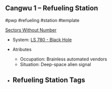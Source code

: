 ## Cangwu 1 &ndash; Refueling Station

#pwp #refueling #station #template 

[Sectors Without Number]()

- System: [LS 780 - Black Hole]()

- Atributes
	- Occupation: Brainless automated vendors
	- Situation: Deep-space alien signal

- Refueling Station Tags
	- 